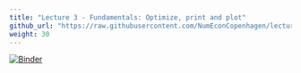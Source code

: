 ```yaml
---
title: "Lecture 3 - Fundamentals: Optimize, print and plot"
github_url: "https://raw.githubusercontent.com/NumEconCopenhagen/lectures-2019/master/03/Optimize_Print_and_Plot.ipynb"
weight: 30
---
```

[![Binder](https://mybinder.org/badge_logo.svg)](https://mybinder.org/v2/gh/NumEconCopenhagen/lectures-2019/master?urlpath=lab/tree/03/Optimize_Print_and_Plot.ipynb
)
